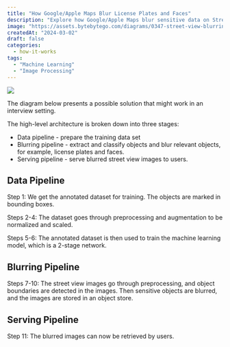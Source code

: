 ```yaml
---
title: "How Google/Apple Maps Blur License Plates and Faces"
description: "Explore how Google/Apple Maps blur sensitive data on Street View."
image: "https://assets.bytebytego.com/diagrams/0347-street-view-blurring-system.png"
createdAt: "2024-03-02"
draft: false
categories:
  - how-it-works
tags:
  - "Machine Learning"
  - "Image Processing"
---
```


![](https://assets.bytebytego.com/diagrams/0347-street-view-blurring-system.png)

The diagram below presents a possible solution that might work in an interview setting.

The high-level architecture is broken down into three stages:

*   Data pipeline - prepare the training data set
*   Blurring pipeline - extract and classify objects and blur relevant objects, for example, license plates and faces.
*   Serving pipeline - serve blurred street view images to users.

## Data Pipeline

Step 1: We get the annotated dataset for training. The objects are marked in bounding boxes.

Steps 2-4: The dataset goes through preprocessing and augmentation to be normalized and scaled.

Steps 5-6: The annotated dataset is then used to train the machine learning model, which is a 2-stage network.

## Blurring Pipeline

Steps 7-10: The street view images go through preprocessing, and object boundaries are detected in the images. Then sensitive objects are blurred, and the images are stored in an object store.

## Serving Pipeline

Step 11: The blurred images can now be retrieved by users.
